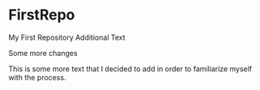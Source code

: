 # FirstRepo
My First Repository
Additional Text

Some more changes

This is some more text that I decided to add in order to familiarize myself with the process.
